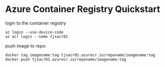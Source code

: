 # Azure Container Registry Quickstart

login to the container registry

    az login --use-device-code
    az acr login --name tjsacr01


push image to repo:

    docker tag imagename:tag tjsacr01.azurecr.io/reponame/imagename:tag
    docker push tjsacr01.azurecr.io/reponame/imagename:tag